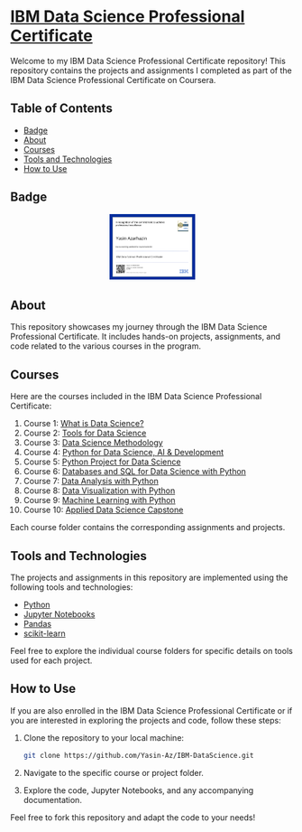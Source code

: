 # [IBM Data Science Professional Certificate](https://www.coursera.org/professional-certificates/ibm-data-science?)

Welcome to my IBM Data Science Professional Certificate repository! This repository contains the projects and assignments I completed as part of the IBM Data Science Professional Certificate on Coursera.

## Table of Contents

- [Badge](#badge)
- [About](#about)
- [Courses](#courses)
- [Tools and Technologies](#tools-and-technologies)
- [How to Use](#how-to-use)

## Badge
</p>

<p align="center">
    <img src="https://github.com/Yasin-Az/IBM-DataScience/blob/main/Cert.png" width="30%" height="30%" title="IBM Data Science Professional Certificate" >
</p>


## About

This repository showcases my journey through the IBM Data Science Professional Certificate. It includes hands-on projects, assignments, and code related to the various courses in the program.

## Courses

Here are the courses included in the IBM Data Science Professional Certificate:

1. Course 1: [What is Data Science?](https://www.coursera.org/learn/what-is-datascience?specialization=ibm-data-science)
2. Course 2: [Tools for Data Science](https://www.coursera.org/learn/open-source-tools-for-data-science?specialization=ibm-data-science)
3. Course 3: [Data Science Methodology](https://www.coursera.org/learn/data-science-methodology?specialization=ibm-data-science)
4. Course 4: [Python for Data Science, AI & Development](https://www.coursera.org/learn/python-for-applied-data-science-ai?specialization=ibm-data-science)
5. Course 5: [Python Project for Data Science](https://www.coursera.org/learn/python-project-for-data-science?specialization=ibm-data-science)
6. Course 6: [Databases and SQL for Data Science with Python](https://www.coursera.org/learn/sql-data-science?specialization=ibm-data-science)
7. Course 7: [Data Analysis with Python](https://www.coursera.org/learn/data-analysis-with-python?specialization=ibm-data-science)
8. Course 8: [Data Visualization with Python](https://www.coursera.org/learn/python-for-data-visualization?specialization=ibm-data-science)
9. Course 9: [Machine Learning with Python](https://www.coursera.org/learn/machine-learning-with-python?specialization=ibm-data-science)
10. Course 10: [Applied Data Science Capstone](https://www.coursera.org/learn/applied-data-science-capstone?specialization=ibm-data-science)
   
Each course folder contains the corresponding assignments and projects.

## Tools and Technologies

The projects and assignments in this repository are implemented using the following tools and technologies:

- [Python](https://www.python.org/)
- [Jupyter Notebooks](https://jupyter.org/)
- [Pandas](https://pandas.pydata.org/)
- [scikit-learn](https://scikit-learn.org/)

Feel free to explore the individual course folders for specific details on tools used for each project.

## How to Use

If you are also enrolled in the IBM Data Science Professional Certificate or if you are interested in exploring the projects and code, follow these steps:

1. Clone the repository to your local machine:

   ```bash
   git clone https://github.com/Yasin-Az/IBM-DataScience.git

3. Navigate to the specific course or project folder.

4. Explore the code, Jupyter Notebooks, and any accompanying documentation.

Feel free to fork this repository and adapt the code to your needs!

